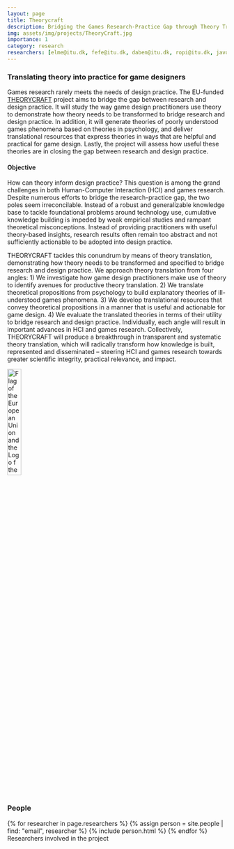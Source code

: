 ```yaml
---
layout: page
title: Theorycraft
description: Bridging the Games Research-Practice Gap through Theory Translation
img: assets/img/projects/TheoryCraft.jpg
importance: 1
category: research
researchers: [elme@itu.dk, fefe@itu.dk, daben@itu.dk, ropi@itu.dk, javo@itu.dk]
---
```


<h3>Translating theory into practice for game designers</h3>

Games research rarely meets the needs of design practice. The EU-funded [THEORYCRAFT](https://cordis.europa.eu/project/id/101043198) project aims to bridge the gap between research and design practice. It will study the way game design practitioners use theory to demonstrate how theory needs to be transformed to bridge research and design practice. In addition, it will generate theories of poorly understood games phenomena based on theories in psychology, and deliver translational resources that express theories in ways that are helpful and practical for game design. Lastly, the project will assess how useful these theories are in closing the gap between research and design practice.


<h4>Objective</h4>

How can theory inform design practice? This question is among the grand challenges in both Human-Computer Interaction (HCI) and games research. Despite numerous efforts to bridge the research-practice gap, the two poles seem irreconcilable. Instead of a robust and generalizable knowledge base to tackle foundational problems around technology use, cumulative knowledge building is impeded by weak empirical studies and rampant theoretical misconceptions. Instead of providing practitioners with useful theory-based insights, research results often remain too abstract and not sufficiently actionable to be adopted into design practice.

THEORYCRAFT tackles this conundrum by means of theory translation, demonstrating how theory needs to be transformed and specified to bridge research and design practice. We approach theory translation from four angles: 1) We investigate how game design practitioners make use of theory to identify avenues for productive theory translation. 2) We translate theoretical propositions from psychology to build explanatory theories of ill-understood games phenomena. 3) We develop translational resources that convey theoretical propositions in a manner that is useful and actionable for game design. 4) We evaluate the translated theories in terms of their utility to bridge research and design practice. Individually, each angle will result in important advances in HCI and games research. Collectively, THEORYCRAFT will produce a breakthrough in transparent and systematic theory translation, which will radically transform how knowledge is built, represented and disseminated – steering HCI and games research towards greater scientific integrity, practical relevance, and impact.

<img src="LOGO_ERC-FLAG_EU.png" alt="Flag of the European Union and the Logo f the European Research Council" style="width:25%;height:25%">


<h3> People </h3>
<div class="row">
    {% for researcher in page.researchers %}
        {% assign person = site.people | find: "email", researcher %}
        {% include person.html %}
    {% endfor %}
</div>
<div class="caption">
    Researchers involved in the project
</div>


